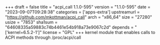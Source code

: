 +++
draft = false
title = "acpi_call 1.1.0-595"
version = "1.1.0-595"
date = "2023-09-07T09:28:38"
categories = ['apps-extra']
upstreamurl = "https://github.com/mkottman/acpi_call"
arch = "x86_64"
size = "27280"
usize = "7853"
sha1sum = "64608335a59883c74b4461e54b918a73e9067c2d"
depends = "['kernel=6.5.2-1']"
license = "GPL"
+++
kernel module that enables calls to ACPI methods through /proc/acpi/call